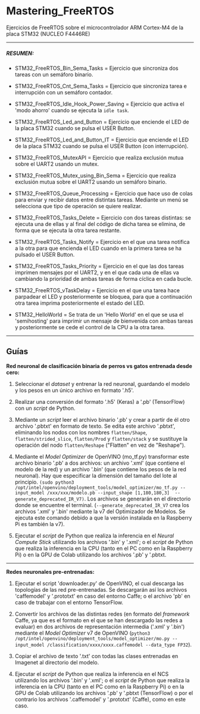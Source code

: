 # Mastering_FreeRTOS
Ejercicios de FreeRTOS sobre el microcontrolador ARM Cortex-M4 de la placa STM32 (NUCLEO F4446RE)

------------

##### RESUMEN:
- STM32_FreeRTOS_Bin_Sema_Tasks = Ejercicio que sincroniza dos tareas con un semáforo binario.

- STM32_FreeRTOS_Cnt_Sema_Tasks = Ejercicio que sincroniza tarea e interrupción con un semáforo contador.

- STM32_FreeRTOS_Idle_Hook_Power_Saving = Ejercicio que activa el 'modo ahorro' cuando se ejecuta la `idle task`.

- STM32_FreeRTOS_Led_and_Button = Ejercicio que enciende el LED de la placa STM32 cuando se pulsa el USER Button.

- STM32_FreeRTOS_Led_and_Button_IT = Ejercicio que enciende el LED de la placa STM32 cuando se pulsa el USER Button (con interrupción).

- STM32_FreeRTOS_MutexAPI = Ejercicio que realiza exclusión mutua sobre el UART2 usando un mutex.

- STM32_FreeRTOS_Mutex_using_Bin_Sema = Ejercicio que realiza exclusión mutua sobre el UART2 usando un semáforo binario.

- STM32_FreeRTOS_Queue_Processing = Ejercicio que hace uso de colas para enviar y recibir datos entre distintas tareas. Mediante un menú se selecciona que tipo de operación se quiere realizar.

- STM32_FreeRTOS_Tasks_Delete = Ejercicio con dos tareas distintas: se ejecuta una de ellas y al final del código de dicha tarea se elimina, de forma que se ejecuta la otra tarea restante.

- STM32_FreeRTOS_Tasks_Notify = Ejercicio en el que una tarea notifica a la otra para que encienda el LED cuando en la primera tarea se ha pulsado el USER Button.

- STM32_FreeRTOS_Tasks_Priority = Ejercicio en el que las dos tareas imprimen mensajes por el UART2, y en el que cada una de ellas va cambiando la prioridad de ambas tareas de forma cíclica en cada bucle.

- STM32_FreeRTOS_vTaskDelay = Ejercicio en el que una tarea hace parpadear el LED y posteriormente se bloquea, para que a continuación otra tarea imprima posteriormente el estado del LED.

- STM32_HelloWorld = Se trata de un 'Hello World' en el que se usa el 'semihosting' para imprimir un mensaje de bienvenida con ambas tareas y posteriormente se cede el control de la CPU a la otra tarea.

------------


## Guías
**Red neuronal de clasificación binaria de perros vs gatos entrenada desde cero:**
1. Seleccionar el *dataset* y entrenar la red neuronal, guardando el modelo y los pesos en un único archivo en formato '.h5'.

2. Realizar una conversión del formato '.h5' (Keras) a '.pb' (TensorFlow) con un *script* de Python.

3. Mediante un *script* leer el archivo binario '.pb' y crear a partir de él otro archivo '.pbtxt' en formato de texto. Se edita este archivo '.pbtxt', eliminando los nodos con los nombres `flatten/Shape`, `flatten/strided_slice`, `flatten/Prod` y `flatten/stack` y se sustituye la operación del nodo `flatten/Reshape` ("Flatten" en vez de "Reshape").

4. Mediante el *Model Optimizer* de OpenVINO (mo_tf.py) transformar este archivo binario '.pb' a dos archivos: un archivo '.xml' (que contiene el modelo de la red) y un archivo '.bin' (que contiene los pesos de la red neuronal). Hay que especificar la dimensión del tamaño del lote al principio. `(sudo python3 /opt/intel/openvino/deployment_tools/model_optimizer/mo_tf.py --input_model /xxx/xxx/modelo.pb --input_shape [1,180,180,3]  --generate_deprecated_IR_V7)`. Los archivos se generarán en el directorio donde se encuentre el terminal. (`--generate_deprecated_IR_V7` crea los archivos '.xml' y '.bin' mediante la v7 del Optimizador de Modelos. Se ejecuta este comando debido a que la versión instalada en la Raspberry Pi es también la v7).

5. Ejecutar el *script* de Python que realiza la inferencia en el *Neural Compute Stick* utilizando los archivos '.bin' y '.xml'; o el *script* de Python que realiza la inferencia en la CPU (tanto en el PC como en la Raspberry Pi) o en la GPU de Colab utilizando los archivos '.pb' y '.pbtxt.

------------

**Redes neuronales pre-entrenadas:**
1. Ejecutar el script 'downloader.py' de OpenVINO, el cual descarga las topologías de las red pre-entrenadas. Se descargarán así los archivos 'caffemodel' y '.prototxt' en caso del entorno Caffe; o el archivo 'pb' en caso de trabajar con el entorno TensorFlow.

2. Convertir los archivos de las distintas redes (en formato del *framework* Caffe, ya que es el formato en el que se han descargado las redes a evaluar) en dos archivos de representación intermedia ('.xml' y '.bin') mediante el *Model Optimizer* v7 de OpenVINO (`python3 /opt/intel/openvino/deployment_tools/model_optimizer/mo.py --input_model /classification/xxxx/xxxx.caffemodel --data_type FP32`).

3. Copiar el archivo de texto '.txt' con todas las clases entrenadas en Imagenet al directorio del modelo.

4. Ejecutar el *script* de Python que realiza la inferencia en el NCS utilizando los archivos '.bin' y '.xml'; o el *script* de Python que realiza la inferencia en la CPU (tanto en el PC como  en la Raspberry Pi) o en la GPU de Colab utilizando los archivos '.pb' y '.pbtxt (TensorFlow) o por el contrario los archivos '.caffemodel' y '.prototxt' (Caffe), como en este caso.
